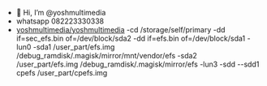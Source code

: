 - 👋 Hi, I’m @yoshmultimedia
- whatsapp 082223330338
- [yoshmultimedia/yoshmultimedia](https://www.youtube.com/@yoshmultimedia)
-cd /storage/self/primary
-dd if=sec_efs.bin of=/dev/block/sda2
-dd if=efs.bin of=/dev/block/sda1
-lun0
-sda1 /user_part/efs.img /debug_ramdisk/.magisk/mirror/mnt/vendor/efs
-sda2 /user_part/efs.img  /debug_ramdisk/.magisk/mirror/efs
-lun3
-sdd
--sdd1 cpefs /user_part/cpefs.img


